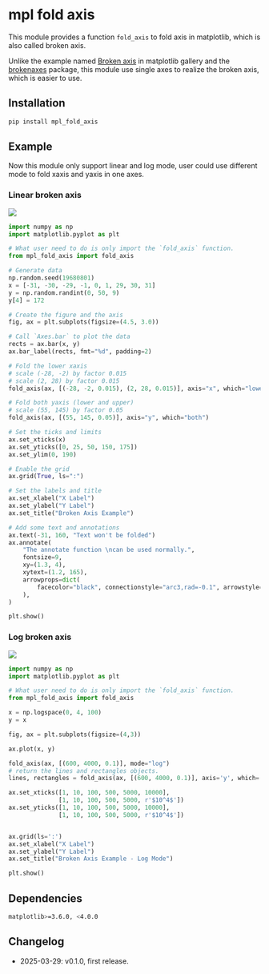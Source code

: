# mpl fold axis

This module provides a function `fold_axis` to fold axis in matplotlib, which is also
called broken axis.

Unlike the example named
[Broken axis](https://matplotlib.org/stable/gallery/subplots_axes_and_figures/broken_axis.html)
in matplotlib gallery and the [brokenaxes](https://github.com/bendichter/brokenaxes)
package, this module use single axes to realize the broken axis, which is easier to use.

## Installation

```bash
pip install mpl_fold_axis
```

## Example

Now this module only support linear and log mode, user could use different mode to fold
xaxis and yaxis in one axes.

### Linear broken axis

![](./image/linear_broken_axes.png)

```python
import numpy as np
import matplotlib.pyplot as plt

# What user need to do is only import the `fold_axis` function.
from mpl_fold_axis import fold_axis

# Generate data
np.random.seed(19680801)
x = [-31, -30, -29, -1, 0, 1, 29, 30, 31]
y = np.random.randint(0, 50, 9)
y[4] = 172

# Create the figure and the axis
fig, ax = plt.subplots(figsize=(4.5, 3.0))

# Call `Axes.bar` to plot the data
rects = ax.bar(x, y)
ax.bar_label(rects, fmt="%d", padding=2)

# Fold the lower xaxis
# scale (-28, -2) by factor 0.015
# scale (2, 28) by factor 0.015
fold_axis(ax, [(-28, -2, 0.015), (2, 28, 0.015)], axis="x", which="lower")

# Fold both yaxis (lower and upper)
# scale (55, 145) by factor 0.05
fold_axis(ax, [(55, 145, 0.05)], axis="y", which="both")

# Set the ticks and limits
ax.set_xticks(x)
ax.set_yticks([0, 25, 50, 150, 175])
ax.set_ylim(0, 190)

# Enable the grid
ax.grid(True, ls=":")

# Set the labels and title
ax.set_xlabel("X Label")
ax.set_ylabel("Y Label")
ax.set_title("Broken Axis Example")

# Add some text and annotations
ax.text(-31, 160, "Text won't be folded")
ax.annotate(
    "The annotate function \ncan be used normally.",
    fontsize=9,
    xy=(1.3, 4),
    xytext=(1.2, 165),
    arrowprops=dict(
        facecolor="black", connectionstyle="arc3,rad=-0.1", arrowstyle="-|>"
    ),
)

plt.show()
```

### Log broken axis

![](./image/log_broken_axes.png)

```python
import numpy as np
import matplotlib.pyplot as plt

# What user need to do is only import the `fold_axis` function.
from mpl_fold_axis import fold_axis

x = np.logspace(0, 4, 100)
y = x

fig, ax = plt.subplots(figsize=(4,3))

ax.plot(x, y)

fold_axis(ax, [(600, 4000, 0.1)], mode="log")
# return the lines and rectangles objects.
lines, rectangles = fold_axis(ax, [(600, 4000, 0.1)], axis='y', which='both', mode="log")

ax.set_xticks([1, 10, 100, 500, 5000, 10000],
              [1, 10, 100, 500, 5000, r'$10^4$'])
ax.set_yticks([1, 10, 100, 500, 5000, 10000],
              [1, 10, 100, 500, 5000, r'$10^4$'])


ax.grid(ls=':')
ax.set_xlabel("X Label")
ax.set_ylabel("Y Label")
ax.set_title("Broken Axis Example - Log Mode")

plt.show()
```

## Dependencies

```bash
matplotlib>=3.6.0, <4.0.0
```

## Changelog

- 2025-03-29: v0.1.0, first release.
